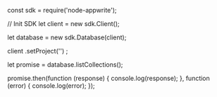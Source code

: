 const sdk = require('node-appwrite');

// Init SDK
let client = new sdk.Client();

let database = new sdk.Database(client);

client
    .setProject('')
;

let promise = database.listCollections();

promise.then(function (response) {
    console.log(response);
}, function (error) {
    console.log(error);
});